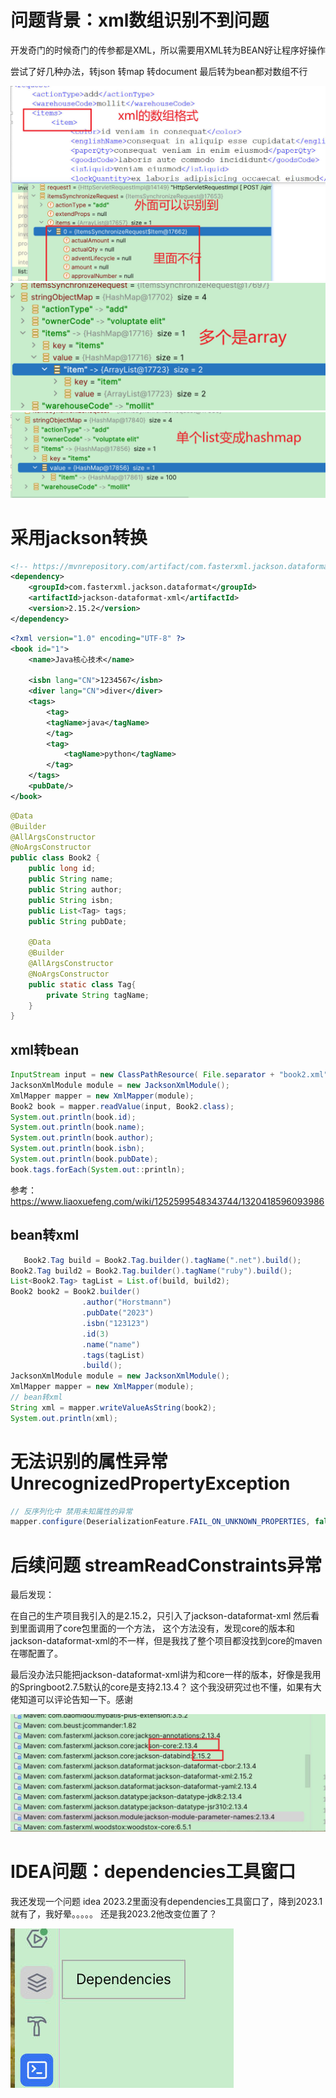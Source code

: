 # 问题背景：xml数组识别不到问题
开发奇门的时候奇门的传参都是XML，所以需要用XML转为BEAN好让程序好操作

尝试了好几种办法，转json 转map 转document 最后转为bean都对数组不行

![问题1.jpg](xml转bean和xml数组问题/问题1.jpg)
![问题2.jpg](xml转bean和xml数组问题/问题2.jpg)
![问题3.jpg](xml转bean和xml数组问题/问题3.jpg)


# 采用jackson转换

```xml
<!-- https://mvnrepository.com/artifact/com.fasterxml.jackson.dataformat/jackson-dataformat-xml -->  
<dependency>  
    <groupId>com.fasterxml.jackson.dataformat</groupId>  
    <artifactId>jackson-dataformat-xml</artifactId>  
    <version>2.15.2</version>  
</dependency>
```


```xml
<?xml version="1.0" encoding="UTF-8" ?>  
<book id="1">  
    <name>Java核心技术</name>  

    <isbn lang="CN">1234567</isbn>  
    <diver lang="CN">diver</diver>  
    <tags>  
        <tag>  
        <tagName>java</tagName>  
        </tag>  
        <tag>  
            <tagName>python</tagName>  
        </tag>  
    </tags>  
    <pubDate/>  
</book>
```

```java
@Data  
@Builder  
@AllArgsConstructor  
@NoArgsConstructor  
public class Book2 {  
    public long id;  
    public String name;  
    public String author;  
    public String isbn;  
    public List<Tag> tags;  
    public String pubDate;  

    @Data  
    @Builder  
    @AllArgsConstructor  
    @NoArgsConstructor  
    public static class Tag{  
        private String tagName;  
    }  
}
```

## xml转bean
```java
InputStream input = new ClassPathResource( File.separator + "book2.xml").getInputStream();  
JacksonXmlModule module = new JacksonXmlModule();  
XmlMapper mapper = new XmlMapper(module);  
Book2 book = mapper.readValue(input, Book2.class);  
System.out.println(book.id);  
System.out.println(book.name);  
System.out.println(book.author);  
System.out.println(book.isbn);  
System.out.println(book.pubDate);  
book.tags.forEach(System.out::println);
```

参考：https://www.liaoxuefeng.com/wiki/1252599548343744/1320418596093986
## bean转xml
```java
   Book2.Tag build = Book2.Tag.builder().tagName(".net").build();  
Book2.Tag build2 = Book2.Tag.builder().tagName("ruby").build();  
List<Book2.Tag> tagList = List.of(build, build2);  
Book2 book2 = Book2.builder()  
                .author("Horstmann")  
                .pubDate("2023")  
                .isbn("123123")  
                .id(3)  
                .name("name")  
                .tags(tagList)  
                .build();  
JacksonXmlModule module = new JacksonXmlModule();  
XmlMapper mapper = new XmlMapper(module);  
// bean转xml  
String xml = mapper.writeValueAsString(book2);  
System.out.println(xml);
```

# 无法识别的属性异常 UnrecognizedPropertyException

```java
// 反序列化中 禁用未知属性的异常  
mapper.configure(DeserializationFeature.FAIL_ON_UNKNOWN_PROPERTIES, false);
```

# 后续问题 **streamReadConstraints**异常
最后发现：

在自己的生产项目我引入的是2.15.2，只引入了jackson-dataformat-xml
然后看到里面调用了core包里面的一个方法， 这个方法没有，发现core的版本和jackson-dataformat-xml的不一样，但是我找了整个项目都没找到core的maven在哪配置了。

最后没办法只能把jackson-dataformat-xml讲为和core一样的版本，好像是我用的Springboot2.7.5默认的core是支持2.13.4？ 这个我没研究过也不懂，如果有大佬知道可以评论告知一下。感谢

![问题4.jpg](xml转bean和xml数组问题/问题4.jpg)
# IDEA问题：dependencies工具窗口
我还发现一个问题 idea 2023.2里面没有dependencies工具窗口了，降到2023.1就有了，我好晕。。。。。
还是我2023.2他改变位置了？

![问题5.jpg](xml转bean和xml数组问题/问题5.jpg)
